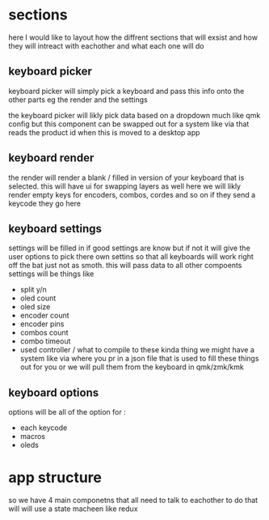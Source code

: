 # sections
here I would like to layout how the diffrent sections that will exsist and how they will intreact with eachother and what each one will do

## keyboard picker
keyboard picker will simply pick a keyboard and pass this info onto the other parts eg the render and the settings

the keyboard picker will likly pick data based on a dropdown much like qmk config but this component can be swapped out for a system like via that reads the product id when this is moved to a desktop app

## keyboard render
the render will render a blank / filled in version of your keyboard that is selected. this will have ui for swapping layers as well here we will likly render empty keys for encoders, combos, cordes and so on if they send a keycode they go here


## keyboard settings
settings will be filled in if good settings are know but if not it will give the user options to pick there own settins so that all keyboards will work right off the bat just not as smoth. this will pass data to all other compoents
settings will be things like 
* split y/n
* oled count
* oled size 
* encoder count
* encoder pins
* combos count 
* combo timeout 
* used controller / what to compile to
these kinda thing
we might have a system like via where you pr in a json file that is used to fill these things out for you or we will pull them from the keyboard in qmk/zmk/kmk

## keyboard options
options will be all of the option for :
* each keycode
* macros
* oleds



# app structure

so we have 4 main componetns that all need to talk to eachother to do that will will use a state macheen like redux 
